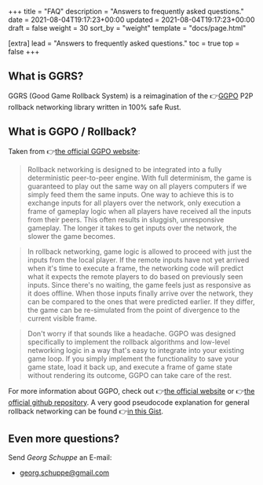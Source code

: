 +++
title = "FAQ"
description = "Answers to frequently asked questions."
date = 2021-08-04T19:17:23+00:00
updated = 2021-08-04T19:17:23+00:00
draft = false
weight = 30
sort_by = "weight"
template = "docs/page.html"

[extra]
lead = "Answers to frequently asked questions."
toc = true
top = false
+++

## What is GGRS?

GGRS (Good Game Rollback System) is a reimagination of the 👉[GGPO](https://www.ggpo.net/) P2P rollback networking library written in 100% safe Rust.

## What is GGPO / Rollback?

Taken from 👉[the official GGPO website](https://ggpo.net/):

>Rollback networking is designed to be integrated into a fully deterministic peer-to-peer engine.  With full determinism, the game is guaranteed to play out the same way on all players computers if we simply feed them the same inputs.  One way to achieve this is to exchange inputs for all players over the network, only execution a frame of gameplay logic when all players have received all the inputs from their peers.  This often results in sluggish, unresponsive gameplay.  The longer it takes to get inputs over the network, the slower the game becomes.

>In rollback networking, game logic is allowed to proceed with just the inputs from the local player.  If the remote inputs have not yet arrived when it's time to execute a frame, the networking code will predict what it expects the remote players to do based on previously seen inputs.  Since there's no waiting, the game feels just as responsive as it does offline.  When those inputs finally arrive over the network, they can be compared to the ones that were predicted earlier.  If they differ, the game can be re-simulated from the point of divergence to the current visible frame.

>Don't worry if that sounds like a headache.  GGPO was designed specifically to implement the rollback algorithms and low-level networking logic in a way that's easy to integrate into your existing game loop.  If you simply implement the functionality to save your game state, load it back up, and execute a frame of game state without rendering its outcome, GGPO can take care of the rest.

For more information about GGPO, check out 👉[the official website](http://ggpo.net/) or 👉[the official github repository](https://github.com/pond3r/ggpo). A very good pseudocode explanation for general rollback networking can be found 👉[in this Gist](https://gist.github.com/rcmagic/f8d76bca32b5609e85ab156db38387e9).

## Even more questions?

Send *Georg Schuppe* an E-mail:

- <georg.schuppe@gmail.com>
